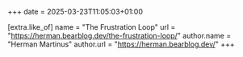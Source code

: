 +++
date = 2025-03-23T11:05:03+01:00

[extra.like_of]
name = "The Frustration Loop"
url = "https://herman.bearblog.dev/the-frustration-loop/"
author.name = "Herman Martinus"
author.url = "https://herman.bearblog.dev/"
+++
